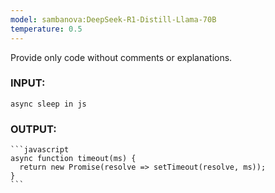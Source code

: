 ```yaml
---
model: sambanova:DeepSeek-R1-Distill-Llama-70B
temperature: 0.5
---
```

Provide only code without comments or explanations.
### INPUT:
    async sleep in js
### OUTPUT:
    ```javascript
    async function timeout(ms) {
      return new Promise(resolve => setTimeout(resolve, ms));
    }
    ```
